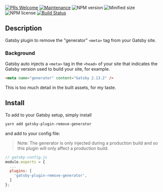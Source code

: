 [![PRs Welcome](https://img.shields.io/badge/PRs-welcome-green.svg?style=flat-square&logo=Github)](http://makeapullrequest.com)
[![Maintenance](https://img.shields.io/badge/Maintained%3F-yes-green.svg?style=flat-square)](https://github.com/tgallacher/gatsby-plugin-remove-generator/graphs/commit-activity)
![NPM version](https://img.shields.io/npm/v/gatsby-plugin-remove-generator.svg?style=flat)
![Minified size](https://img.shields.io/bundlephobia/min/gatsby-plugin-remove-generator.svg?style=flat)
![NPM license](https://img.shields.io/npm/l/gatsby-plugin-remove-generator.svg?style=flat)
[![Build Status](https://travis-ci.com/tgallacher/gatsby-plugin-remove-generator.svg?branch=master)](https://travis-ci.com/tgallacher/gatsby-plugin-remove-generator)

## Description

Gatsby plugin to remove the "generator" `<meta>` tag from your Gatsby site.

### Background

Gatsby auto injects a `<meta>` tag in the `<head>` of your site that indicates the Gatsby version used to build your site, for example.

```html
<meta name="generator" content="Gatsby 2.13.2" />
```

This is too much detail in the built assets, for my taste.

## Install

To add to your Gatsby setup, simply install

```sh
yarn add gatsby-plugin-remove-generator
```

and add to your config file:

> Note: The generator is only injected during a production build and so this plugin will only affect a production build.

```js
// gatsby-config.js
module.exports = {
  ...
  plugins: [
    'gatsby-plugin-remove-generator',
  ]
};
```
